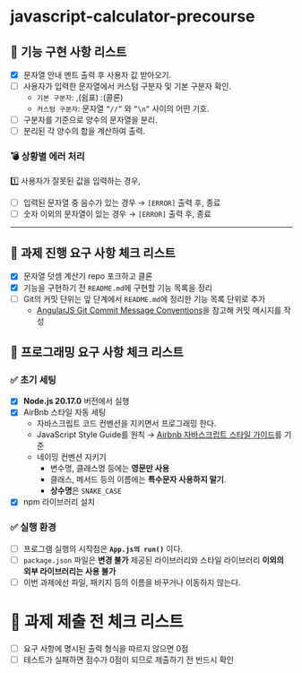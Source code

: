 # javascript-calculator-precourse

## 📗 기능 구현 사항 리스트

- [x] 문자열 안내 멘트 출력 후 사용자 값 받아오기.
- [ ] 사용자가 입력한 문자열에서 커스텀 구분자 및 기본 구분자 확인.
  - `기본 구분자`: ,(쉼표) :(콜론)
  - `커스텀 구분자`: 문자열 `“//”` 와 `”\n”` 사이의 어떤 기호.
- [ ] 구분자를 기준으로 양수의 문자열을 분리.
- [ ] 분리된 각 양수의 합을 계산하여 출력.

### 💣 상황별 에러 처리

1️⃣ 사용자가 잘못된 값을 입력하는 경우,

- [ ] 입력된 문자열 중 음수가 있는 경우 → `[ERROR]` 출력 후, 종료
- [ ] 숫자 이외의 문자열이 있는 경우 → `[ERROR]` 출력 후, 종료

---

## 📕 과제 진행 요구 사항 체크 리스트

- [x] 문자열 덧셈 계산기 repo 포크하고 클론
- [x] 기능을 구현하기 전 `README.md`에 구현할 기능 목록을 정리
- [ ] Git의 커밋 단위는 앞 단계에서 `README.md`에 정리한 기능 목록 단위로 추가
  - [AngularJS Git Commit Message Conventions](https://gist.github.com/stephenparish/9941e89d80e2bc58a153)을
    참고해 커밋 메시지를 작성

## 📘 프로그래밍 요구 사항 체크 리스트

### ✅ 초기 세팅

- [x] **Node.js 20.17.0** 버전에서 실행
- [x] AirBnb 스타일 자동 세팅
  - 자바스크립트 코드 컨벤션을 지키면서 프로그래밍 한다.
  - JavaScript Style Guide를 원칙 →
    [Airbnb 자바스크립트 스타일 가이드](https://github.com/airbnb/javascript)를
    기준
  - 네이밍 컨벤션 지키기
    - 변수명, 클래스명 등에는 **영문만 사용**
    - 클래스, 메서드 등의 이름에는 **특수문자 사용하지 말기**.
    - **상수명**은 `SNAKE_CASE`
- [x] npm 라이브러리 설치

### ✅ 실행 환경

- [ ] 프로그램 실행의 시작점은 **`App.js의 run()`** 이다.
- [ ] `package.json` 파일은 **변경 불가** 제공된 라이브러리와 스타일 라이브러리
      **이외의 외부 라이브러리는 사용 불가**
- [ ] 이번 과제에선 파일, 패키지 등의 이름을 바꾸거나 이동하지 않는다.

# 📌 과제 제출 전 체크 리스트

- [ ] 요구 사항에 명시된 출력 형식을 따르지 않으면 0점
- [ ] 테스트가 실패하면 점수가 0점이 되므로 제출하기 전 반드시 확인
